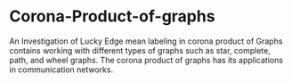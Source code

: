 # Corona-Product-of-graphs
An Investigation of Lucky Edge mean labeling in corona product of Graphs contains working with different types of graphs such as star, complete, path, and wheel graphs. The corona product of graphs has its applications in communication networks.  
